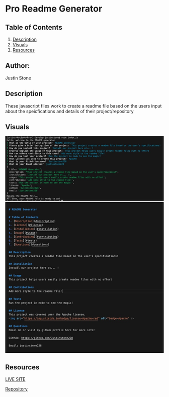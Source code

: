 # Pro Readme Generator

## Table of Contents 
1. [Description](#description)
2.  [Visuals](#visuals)
3. [Resources](#resources)

## Author:

Justin Stone

## Description

These javascript files work to create a readme file based on the users input about the speicfications and details of their project/repository

## Visuals
![pic1](./Develop/readme-generator.jpg)
![pic2](./Develop/readme-generator2.jpg)

## Resources
[LIVE SITE](https://justinstone2001.github.io/Code-Quiz/)

[Repository](https://github.com/Justinstone2001/Code-Quiz)

